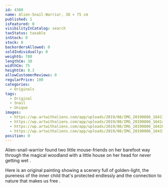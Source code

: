 ```yaml
---
id: 4300
name: Alien-Snail-Warrior, 38 × 75 cm
published: 1
isFeatured: 0
visibilityInCatalog: search
taxStatus: taxable
inStock: 0
stock: 0
backordersAllowed: 0
soldIndividually: 0
weightG: 780
lengthCm: 38
widthCm: 75
heightCm: 0.3
allowCustomerReviews: 0
regularPrice: 100
categories:
  - Originals
tags:
  - Original
  - Snail
  - Unique
images:
  - https://wp.artwithaliens.com/app/uploads/2019/08/IMG_20190806_164132-01-scaled.jpeg
  - https://wp.artwithaliens.com/app/uploads/2019/08/IMG_20190806_164141-01-scaled.jpeg
  - https://wp.artwithaliens.com/app/uploads/2019/08/IMG_20190806_164208-01-scaled.jpeg
  - https://wp.artwithaliens.com/app/uploads/2019/08/IMG_20190806_164330-01-scaled.jpeg
position: 0
---
```


Alien-snail-warrior found two little mouse-friends on her barefoot way through the magical woodland with a little house on her head for never getting wet .

Here is an original painting showing a scenery full of golden-light, the pureness of the inner child that's protected endlessly and the connection to nature that makes us free .
